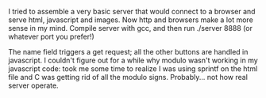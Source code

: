 I tried to assemble a very basic server that would connect to a browser and serve html, javascript and images. Now http and browsers make a lot more sense in my mind. Compile server with gcc, and then run ./server 8888 (or whatever port you prefer!)

The name field triggers a get request; all the other buttons are handled in javascript. I couldn't figure out for a while why modulo wasn't working in my javascript code: took me some time to realize I was using sprintf on the html file and C was getting rid of all the modulo signs. Probably... not how real server operate.
